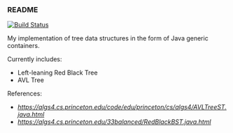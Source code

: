 ### README 
[![Build Status](https://travis-ci.org/andreyliu/Balanced-Tree-Data-Containers.svg?branch=master)](https://travis-ci.org/andreyliu/Balanced-Tree-Data-Containers)

My implementation of tree data structures in the form of Java
generic containers. 

Currently includes:

* Left-leaning Red Black Tree
* AVL Tree

References:
* *https://algs4.cs.princeton.edu/code/edu/princeton/cs/algs4/AVLTreeST.java.html*
* *https://algs4.cs.princeton.edu/33balanced/RedBlackBST.java.html*